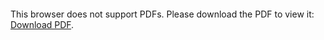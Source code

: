 <object data="cisco-1921.pdf" type="application/pdf" width="1279px" height="590px">
    <embed src="cisco-1921.pdf">
        <p>This browser does not support PDFs. Please download the PDF to view it: <a href="cisco-1921.pdf">Download PDF</a>.</p>
    </embed>
</object>
